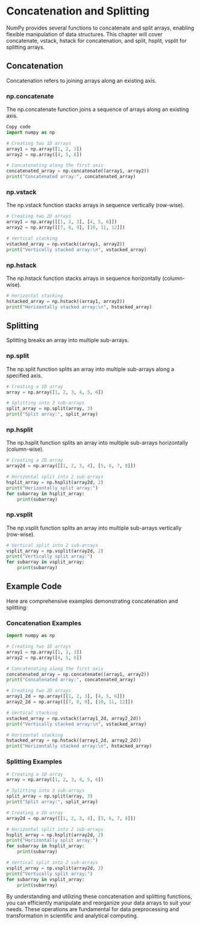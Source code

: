 
# Concatenation and Splitting
NumPy provides several functions to concatenate and split arrays, enabling flexible manipulation of data structures. This chapter will cover concatenate, vstack, hstack for concatenation, and split, hsplit, vsplit for splitting arrays.

## Concatenation
Concatenation refers to joining arrays along an existing axis.

### np.concatenate
The np.concatenate function joins a sequence of arrays along an existing axis.

```python
Copy code
import numpy as np

# Creating two 1D arrays
array1 = np.array([1, 2, 3])
array2 = np.array([4, 5, 6])

# Concatenating along the first axis
concatenated_array = np.concatenate((array1, array2))
print("Concatenated array:", concatenated_array)
```

### np.vstack
The np.vstack function stacks arrays in sequence vertically (row-wise).

```python
# Creating two 2D arrays
array1 = np.array([[1, 2, 3], [4, 5, 6]])
array2 = np.array([[7, 8, 9], [10, 11, 12]])

# Vertical stacking
vstacked_array = np.vstack((array1, array2))
print("Vertically stacked array:\n", vstacked_array)
```

### np.hstack
The np.hstack function stacks arrays in sequence horizontally (column-wise).

```python
# Horizontal stacking
hstacked_array = np.hstack((array1, array2))
print("Horizontally stacked array:\n", hstacked_array)
```

## Splitting
Splitting breaks an array into multiple sub-arrays.

### np.split
The np.split function splits an array into multiple sub-arrays along a specified axis.

```python
# Creating a 1D array
array = np.array([1, 2, 3, 4, 5, 6])

# Splitting into 3 sub-arrays
split_array = np.split(array, 3)
print("Split array:", split_array)
```

### np.hsplit
The np.hsplit function splits an array into multiple sub-arrays horizontally (column-wise).

```python
# Creating a 2D array
array2d = np.array([[1, 2, 3, 4], [5, 6, 7, 8]])

# Horizontal split into 2 sub-arrays
hsplit_array = np.hsplit(array2d, 2)
print("Horizontally split array:")
for subarray in hsplit_array:
    print(subarray)
```

### np.vsplit
The np.vsplit function splits an array into multiple sub-arrays vertically (row-wise).

```python
# Vertical split into 2 sub-arrays
vsplit_array = np.vsplit(array2d, 2)
print("Vertically split array:")
for subarray in vsplit_array:
    print(subarray)
```

## Example Code
Here are comprehensive examples demonstrating concatenation and splitting:

### Concatenation Examples
```python
import numpy as np

# Creating two 1D arrays
array1 = np.array([1, 2, 3])
array2 = np.array([4, 5, 6])

# Concatenating along the first axis
concatenated_array = np.concatenate((array1, array2))
print("Concatenated array:", concatenated_array)

# Creating two 2D arrays
array1_2d = np.array([[1, 2, 3], [4, 5, 6]])
array2_2d = np.array([[7, 8, 9], [10, 11, 12]])

# Vertical stacking
vstacked_array = np.vstack((array1_2d, array2_2d))
print("Vertically stacked array:\n", vstacked_array)

# Horizontal stacking
hstacked_array = np.hstack((array1_2d, array2_2d))
print("Horizontally stacked array:\n", hstacked_array)
```

### Splitting Examples
```python
# Creating a 1D array
array = np.array([1, 2, 3, 4, 5, 6])

# Splitting into 3 sub-arrays
split_array = np.split(array, 3)
print("Split array:", split_array)

# Creating a 2D array
array2d = np.array([[1, 2, 3, 4], [5, 6, 7, 8]])

# Horizontal split into 2 sub-arrays
hsplit_array = np.hsplit(array2d, 2)
print("Horizontally split array:")
for subarray in hsplit_array:
    print(subarray)

# Vertical split into 2 sub-arrays
vsplit_array = np.vsplit(array2d, 2)
print("Vertically split array:")
for subarray in vsplit_array:
    print(subarray)
```

By understanding and utilizing these concatenation and splitting functions, you can efficiently manipulate and reorganize your data arrays to suit your needs. These operations are fundamental for data preprocessing and transformation in scientific and analytical computing.
